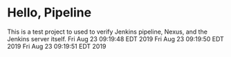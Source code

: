 # Hello, Pipeline

This is a test project to used to verify Jenkins pipeline, Nexus, and the Jenkins server itself.
Fri Aug 23 09:19:48 EDT 2019
Fri Aug 23 09:19:50 EDT 2019
Fri Aug 23 09:19:51 EDT 2019

